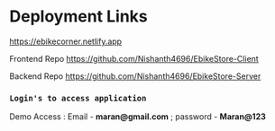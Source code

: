 # Deployment Links

<a href="https://ebikecorner.netlify.app">https://ebikecorner.netlify.app </a>

<p>Frontend Repo <a href="https://github.com/Nishanth4696/EbikeStore-Client ">https://github.com/Nishanth4696/EbikeStore-Client </a></p>

<p>Backend Repo <a href="https://github.com/Nishanth4696/EbikeStore-Server">https://github.com/Nishanth4696/EbikeStore-Server </a></p>


### `Login's to access application`

<div><p>Demo Access : Email - <b>maran@gmail.com</b> ; password - <b>Maran@123</b> </p> </div>
